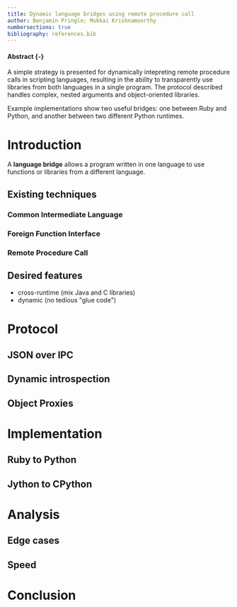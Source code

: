 ```yaml
---
title: Dynamic language bridges using remote procedure call
author: Benjamin Pringle; Mukkai Krishnamoorthy
numbersections: true
bibliography: references.bib
---
```


#### Abstract {-}

A simple strategy is presented for dynamically intepreting remote procedure
calls in scripting languages, resulting in the ability to transparently use
libraries from both languages in a single program. The protocol described
handles complex, nested arguments and object-oriented libraries.

Example implementations show two useful bridges: one between Ruby and Python,
and another between two different Python runtimes.

# Introduction

A **language bridge** allows a program written in one language to use functions
or libraries from a different language.

## Existing techniques

### Common Intermediate Language

### Foreign Function Interface

### Remote Procedure Call

## Desired features

-   cross-runtime (mix Java and C libraries)
-   dynamic (no tedious "glue code")

# Protocol

## JSON over IPC

## Dynamic introspection

## Object Proxies

# Implementation

## Ruby to Python

## Jython to CPython

# Analysis

## Edge cases

## Speed

# Conclusion
